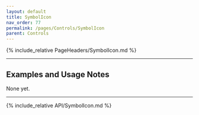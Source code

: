 ```yaml
---
layout: default
title: SymbolIcon
nav_order: 77
permalink: /pages/Controls/SymbolIcon
parent: Controls
---
```


{% include_relative PageHeaders/SymbolIcon.md %}

<!-- Custom content & examples start here -->

<hr />

## Examples and Usage Notes

None yet.

<!-- End custom content & examples -->

<hr />

{% include_relative API/SymbolIcon.md %}
